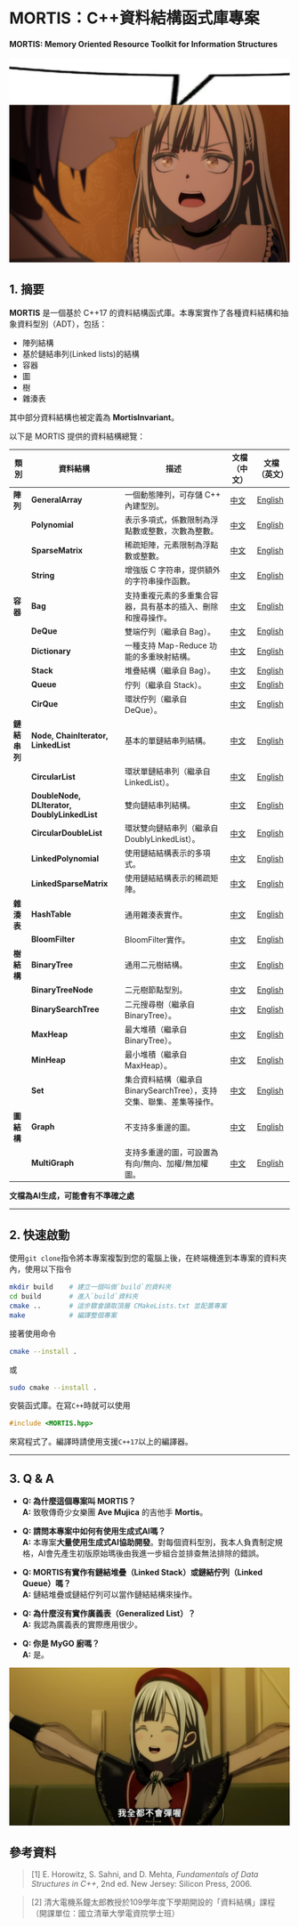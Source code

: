 # **MORTIS：C++資料結構函式庫專案**
#### MORTIS: Memory Oriented Resource Toolkit for Information Structures

![image](./media/mortis.jpg)

## **1. 摘要**

**MORTIS** 是一個基於 C++17 的資料結構函式庫。本專案實作了各種資料結構和抽象資料型別（ADT），包括：

- 陣列結構  
- 基於鏈結串列(Linked lists)的結構  
- 容器
- 圖
- 樹
- 雜湊表

其中部分資料結構也被定義為 **MortisInvariant**。

以下是 MORTIS 提供的資料結構總覽：

| **類別**  | **資料結構**       | **描述**                                                                                                                                         | **文檔（中文）**                      | **文檔（英文）**                      |
|-----------|------------------|-------------------------------------------------------------------------------------------------------------|---------------------------------|---------------------------------|
| **陣列**  | **GeneralArray**  | 一個動態陣列，可存儲 C++ 內建型別。                                                                        | [中文](./docs_CN/GeneralArray.md) | [English](./docs_EN/GeneralArray.md) |
|           | **Polynomial**    | 表示多項式，係數限制為浮點數或整數，次數為整數。                                                            | [中文](./docs_CN/Polynomial.md) | [English](./docs_EN/Polynomial.md) |
|           | **SparseMatrix**  | 稀疏矩陣，元素限制為浮點數或整數。                                                                          | [中文](./docs_CN/SparseMatrix.md) | [English](./docs_EN/SparseMatrix.md) |
|           | **String**        | 增強版 C 字符串，提供額外的字符串操作函數。                                                                | [中文](./docs_CN/String.md) | [English](./docs_EN/String.md) |
| **容器**  | **Bag**           | 支持重複元素的多重集合容器，具有基本的插入、刪除和搜尋操作。                                                  | [中文](./docs_CN/Bag.md) | [English](./docs_EN/Bag.md) |
|           | **DeQue**         | 雙端佇列（繼承自 Bag）。                                                                                | [中文](./docs_CN/DeQue.md) | [English](./docs_EN/DeQue.md) |
|           | **Dictionary**    | 一種支持 Map-Reduce 功能的多重映射結構。                                                                   | [中文](./docs_CN/Dictionary.md) | [English](./docs_EN/Dictionary.md) |
|           | **Stack**         | 堆疊結構（繼承自 Bag）。                                                                                     | [中文](./docs_CN/Stack.md) | [English](./docs_EN/Stack.md) |
|           | **Queue**         | 佇列（繼承自 Stack）。                                                                                     | [中文](./docs_CN/Queue.md) | [English](./docs_EN/Queue.md) |
|           | **CirQue**        | 環狀佇列（繼承自 DeQue）。                                                                               | [中文](./docs_CN/CirQue.md) | [English](./docs_EN/CirQue.md) |
| **鏈結串列**  | **Node, ChainIterator, LinkedList** | 基本的單鏈結串列結構。                                                                                    | [中文](./docs_CN/LinkedList.md) | [English](./docs_EN/LinkedList.md) |
|           | **CircularList**  | 環狀單鏈結串列（繼承自 LinkedList）。                                                                      | [中文](./docs_CN/CircularList.md) | [English](./docs_EN/CircularList.md) |
|           | **DoubleNode, DLIterator, DoublyLinkedList** | 雙向鏈結串列結構。                                                                                      | [中文](./docs_CN/DoublyLinkedList.md) | [English](./docs_EN/DoublyLinkedList.md) |
|           | **CircularDoubleList**  | 環狀雙向鏈結串列（繼承自 DoublyLinkedList）。                                                             | [中文](./docs_CN/CircularDoubleList.md) | [English](./docs_EN/CircularDoubleList.md) |
|           | **LinkedPolynomial**  | 使用鏈結結構表示的多項式。                                                                            | [中文](./docs_CN/LinkedPolynomial.md) | [English](./docs_EN/LinkedPolynomial.md) |
|           | **LinkedSparseMatrix**  | 使用鏈結結構表示的稀疏矩陣。                                                                          | [中文](./docs_CN/LinkedSparseMatrix.md) | [English](./docs_EN/LinkedSparseMatrix.md) |
| **雜湊表** | **HashTable**    | 通用雜湊表實作。                                                                                       | [中文](./docs_CN/HashTable.md) | [English](./docs_EN/HashTable.md) |
|           | **BloomFilter**   | BloomFilter實作。                                                                                       | [中文](./docs_CN/BloomFilter.md) | [English](./docs_EN/BloomFilter.md) |
| **樹結構** | **BinaryTree**   | 通用二元樹結構。                                                                                       | [中文](./docs_CN/BinaryTree.md) | [English](./docs_EN/BinaryTree.md) |
|           | **BinaryTreeNode** | 二元樹節點型別。                                                                                     | [中文](./docs_CN/BinaryTreeNode.md) | [English](./docs_EN/BinaryTreeNode.md) |
|           | **BinarySearchTree** | 二元搜尋樹（繼承自 BinaryTree）。                                                                  | [中文](./docs_CN/BinarySearchTree.md) | [English](./docs_EN/BinarySearchTree.md) |
|           | **MaxHeap**       | 最大堆積（繼承自 BinaryTree）。                                                                          | [中文](./docs_CN/MaxHeap.md) | [English](./docs_EN/MaxHeap.md) |
|           | **MinHeap**       | 最小堆積（繼承自 MaxHeap）。                                                                           | [中文](./docs_CN/MinHeap.md) | [English](./docs_EN/MinHeap.md) |
|           | **Set**           | 集合資料結構（繼承自 BinarySearchTree），支持交集、聯集、差集等操作。                                 | [中文](./docs_CN/Set.md) | [English](./docs_EN/Set.md) |
| **圖結構** | **Graph**        | 不支持多重邊的圖。                                                                                | [中文](./docs_CN/Graph.md) | [English](./docs_EN/Graph.md) |
|           | **MultiGraph**  | 支持多重邊的圖，可設置為有向/無向、加權/無加權圖。                                               | [中文](./docs_CN/MultiGraph.md) | [English](./docs_EN/MultiGraph.md) |

**文檔為AI生成，可能會有不準確之處**

---

## **2. 快速啟動**

使用`git clone`指令將本專案複製到您的電腦上後，在終端機進到本專案的資料夾內，使用以下指令
```sh
mkdir build    # 建立一個叫做`build`的資料夾
cd build       # 進入`build`資料夾
cmake ..       # 這步驟會讀取頂層 CMakeLists.txt 並配置專案
make           # 編譯整個專案
```
接著使用命令
```sh
cmake --install .
```
或
```sh
sudo cmake --install .
```
安裝函式庫。在寫`C++`時就可以使用
```cpp
#include <MORTIS.hpp>
```
來寫程式了。編譯時請使用支援`C++17`以上的編譯器。

---

## **3. Q & A**

- **Q: 為什麼這個專案叫 MORTIS？**  
  **A:** 致敬傳奇少女樂團 **Ave Mujica** 的吉他手 **Mortis**。

- **Q: 請問本專案中如何有使用生成式AI嗎？**  
  **A:** 本專案**大量使用生成式AI協助開發**。對每個資料型別，我本人負責制定規格，AI會先產生初版原始瑪後由我進一步組合並排查無法排除的錯誤。

- **Q: MORTIS有實作有鏈結堆疊（Linked Stack）或鏈結佇列（Linked Queue）嗎？**  
  **A:** 鏈結堆疊或鏈結佇列可以當作鏈結結構來操作。

- **Q: 為什麼沒有實作廣義表（Generalized List）？**  
  **A:** 我認為廣義表的實際應用很少。

- **Q: 你是 MyGO 廚嗎？**  
  **A:** 是。

![image](./media/mortis2.png)

## 參考資料

> [1] E. Horowitz, S. Sahni, and D. Mehta, *Fundamentals of Data Structures in C++*, 2nd ed. New Jersey: Silicon Press, 2006.

> [2] 清大電機系鐘太郎教授於109學年度下學期開設的「資料結構」課程（開課單位：國立清華大學電資院學士班）
